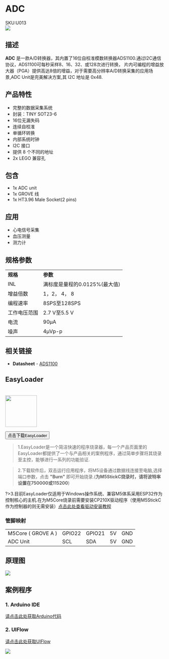 # ADC

<div class="badge badge-pill badge-primary product_sku_tag">SKU:U013</div>

<div class="product_pic"><img src="assets/img/product_pics/unit/M5GO_Unit_adc.webp"></div>

## 描述

**ADC** 是一款A/D转换器，其内置了16位自校准模数转换器ADS1100.通过I2C通信协议，ADS1100可每秒采样8、16、32、或128次进行转换，
片内可编程的增益放大器（PGA）提供高达8倍的增益，对于需要高分辨率A/D转换采集的应用场景,ADC Unit是完美解决方案,其 I2C 地址是 0x48.

## 产品特性

- 完整的数据采集系统
- 封装：TINY SOT23-6
- 16位无漏失码
- 连续自校准
- 单循环转换
- 内部系统时钟
- I2C 接口
- 提供 8 个不同的地址
- 2x LEGO 兼容孔

## 包含

- 1x ADC unit
- 1x GROVE 线
- 1x HT3.96 Male Socket(2 pins)

## 应用

- 心电信号采集
- 血压测量
- 测力计


## 规格参数

<table>
   <tr style="font-weight:bold">
      <td>规格</td>
      <td>参数</td>
   </tr>
   <tr>
      <td>INL</td>
      <td>满标度是量程的0.0125%(最大值)</td>
   </tr>
   <tr>
      <td>增益倍数</td>
      <td>1，2， 4， 8</td>
   </tr>
   <tr>
      <td>编程速率</td>
      <td>8SPS至128SPS</td>
   </tr>
   <tr>
      <td>工作电压范围</td>
      <td>2.7 V至5.5 V</td>
   </tr>
   <tr>
      <td>电流</td>
      <td>90µA</td>
   </tr>
   <tr>
      <td>噪声</td>
      <td>4μVp-p</td>
   </tr>
</table>


## 相关链接

-  **Datasheet** - [ADS1100](https://m5stack.oss-cn-shenzhen.aliyuncs.com/resource/docs/datasheet/unit/ADS1100_en.pdf)

## EasyLoader

<img src="https://m5stack.oss-cn-shenzhen.aliyuncs.com/image/EasyLoader_logo.webp" width="100px" style="margin-top:20px">

<a href="https://m5stack.oss-cn-shenzhen.aliyuncs.com/EasyLoader/Unit/EasyLoader_ADC.exe"><button type="button" class="btn btn-primary">点击下载EasyLoader</button></a>

>1.EasyLoader是一个简洁快速的程序烧录器，每一个产品页面里的EasyLoader都提供了一个与产品相关的案例程序，通过简单步骤将其烧录至主控，能够进行一系列的功能验证.

>2.下载软件后，双击运行应用程序，将M5设备通过数据线连接至电脑,选择端口参数，点击 **"Burn"** 即可开始烧录.(**为M5StickC烧录时，请将波特率设置在750000或115200**)

?>3.目前EasyLoader仅适用于Windows操作系统、兼容M5体系采用ESP32作为控制核心的主机.在为M5Core烧录前需要安装CP210X驱动程序（使用M5StickC作为控制器的则无需安装）[点击此处查看驱动安装教程](zh_CN/related_documents/M5Burner#安装串口驱动)

### 管脚映射

<table>
 <tr><td>M5Core ( GROVE A )</td><td>GPIO22</td><td>GPIO21</td><td>5V</td><td>GND</td></tr>
 <tr><td>ADC Unit</td><td>SCL</td><td>SDA</td><td>5V</td><td>GND</td></tr>
</table>

## 原理图

<img src="assets/img/product_pics/unit/adc_sch.JPG">

## 案例程序

### 1. Arduino IDE

[请点击此处获取Arduino代码](https://github.com/m5stack/M5-ProductExampleCodes/tree/master/Unit/ADC/Arduino/ADC_ADS1100)

### 2. UIFlow

[请点击此处获取UIFlow](https://github.com/m5stack/M5-ProductExampleCodes/tree/master/Unit/ADC/UIFlow)

<img src="assets/img/product_pics/unit/unit_example/ADC/example_unit_adc_01.webp">


<script>

   var purchase_link = 'https://m5stack.com/collections/m5-unit/products/adc-unit';

   anchor_search(purchase_link);
   scrollFunc();

</script>